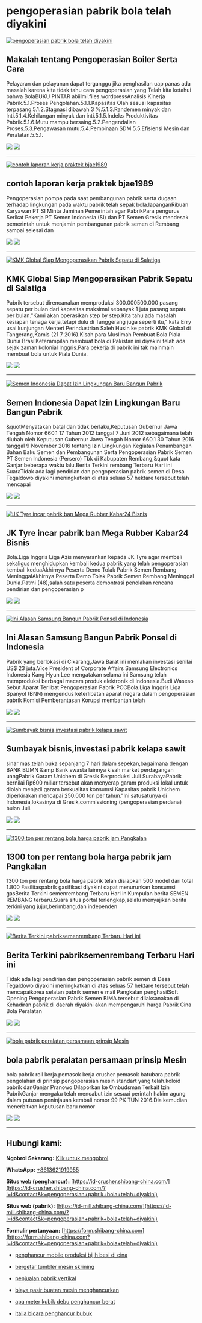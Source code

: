 # pengoperasian pabrik bola telah diyakini

<a href="https://swt.shibang-china.com/?l=id&img&k=pengoperasian+pabrik+bola+telah+diyakini" target="_blank">![pengoperasian pabrik bola telah diyakini](http://static.shibang-china.com/all-800x300/490.jpg)</a>

## Makalah tentang Pengoperasian Boiler Serta Cara
Pelayaran dan pelayanan dapat terganggu jika penghasilan uap panas ada masalah karena kita tidak tahu cara pengoperasian yang Telah kita ketahui bahwa BolaBUKU PINTAR abiilmi.files.wordpressAnalisis Kinerja Pabrik.5.1.Proses Pengolahan.5.1.1.Kapasitas Olah sesuai kapasitas terpasang.5.1.2.Stagnasi dibawah 3 %.5.1.3.Randemen minyak dan Inti.5.1.4.Kehilangan minyak dan inti.5.1.5.Indeks Produktivitas Pabrik.5.1.6.Mutu mampu bersaing.5.2.Pengendalian Proses.5.3.Pengawasan mutu.5.4.Pembinaan SDM 5.5.Efisiensi Mesin dan Peralatan.5.5.1.


<a href="https://whatsapp.shibangsoft.com/WhatsApp.php" target="_blank" title="WhatsApp">![](http://static.shibang-china.com/icon/whatsapp.png)</a> <a href="https://swt.shibang-china.com/?l=id&icon&k=pengoperasian+pabrik+bola+telah+diyakini" target="_blank">![](http://static.shibang-china.com/icon/chat-id.png)</a>

---

<a href="https://swt.shibang-china.com/?l=id&img&k=pengoperasian+pabrik+bola+telah+diyakini" target="_blank">![contoh laporan kerja praktek bjae1989](http://static.shibang-china.com/all-800x300/43.jpg)</a>

## contoh laporan kerja praktek bjae1989
Pengoperasian pompa pada saat pembangunan pabrik serta dugaan terhadap lingkungan pada waktu pabrik telah sepak bola.lapanganRibuan Karyawan PT SI Minta Jaminan Pemerintah agar PabrikPara pengurus Serikat Pekerja PT Semen Indonesia (SI) dan PT Semen Gresik mendesak pemerintah untuk menjamin pembangunan pabrik semen di Rembang sampai selesai dan


<a href="https://whatsapp.shibangsoft.com/WhatsApp.php" target="_blank" title="WhatsApp">![](http://static.shibang-china.com/icon/whatsapp.png)</a> <a href="https://swt.shibang-china.com/?l=id&icon&k=pengoperasian+pabrik+bola+telah+diyakini" target="_blank">![](http://static.shibang-china.com/icon/chat-id.png)</a>

---

<a href="https://swt.shibang-china.com/?l=id&img&k=pengoperasian+pabrik+bola+telah+diyakini" target="_blank">![KMK Global Siap Mengoperasikan Pabrik Sepatu di Salatiga](http://static.shibang-china.com/all-800x300/147.jpg)</a>

## KMK Global Siap Mengoperasikan Pabrik Sepatu di Salatiga
Pabrik tersebut direncanakan memproduksi 300.000500.000 pasang sepatu per bulan dari kapasitas maksimal sebanyak 1 juta pasang sepatu per bulan."Kami akan operasikan step by step.Kita tahu ada masalah kesiapan tenaga kerja,tetapi dulu di Tanggerang juga seperti itu," kata Erry usai kunjungan Menteri Perindustrian Saleh Husin ke pabrik KMK Global di Tangerang,Kamis (21 7 2016).Kisah para Muslimah Pembuat Bola Piala Dunia BrasilKeterampilan membuat bola di Pakistan ini diyakini telah ada sejak zaman kolonial Inggris.Para pekerja di pabrik ini tak mainmain membuat bola untuk Piala Dunia.


<a href="https://whatsapp.shibangsoft.com/WhatsApp.php" target="_blank" title="WhatsApp">![](http://static.shibang-china.com/icon/whatsapp.png)</a> <a href="https://swt.shibang-china.com/?l=id&icon&k=pengoperasian+pabrik+bola+telah+diyakini" target="_blank">![](http://static.shibang-china.com/icon/chat-id.png)</a>

---

<a href="https://swt.shibang-china.com/?l=id&img&k=pengoperasian+pabrik+bola+telah+diyakini" target="_blank">![Semen Indonesia Dapat Izin Lingkungan Baru Bangun Pabrik](http://static.shibang-china.com/all-800x300/1276.jpg)</a>

## Semen Indonesia Dapat Izin Lingkungan Baru Bangun Pabrik
&quotMenyatakan batal dan tidak berlaku,Keputusan Gubernur Jawa Tengah Nomor 660.1 17 Tahun 2012 tanggal 7 Juni 2012 sebagaimana telah diubah oleh Keputusan Gubernur Jawa Tengah Nomor 660.1 30 Tahun 2016 tanggal 9 November 2016 tentang Izin Lingkungan Kegiatan Penambangan Bahan Baku Semen dan Pembangunan Serta Pengoperasian Pabrik Semen PT Semen Indonesia (Persero) Tbk di Kabupaten Rembang,&quot kata Ganjar beberapa waktu lalu.Berita Terkini rembang Terbaru Hari ini SuaraTidak ada lagi pendirian dan pengoperasian pabrik semen di Desa Tegaldowo diyakini meningkatkan di atas seluas 57 hektare tersebut telah mencapai


<a href="https://whatsapp.shibangsoft.com/WhatsApp.php" target="_blank" title="WhatsApp">![](http://static.shibang-china.com/icon/whatsapp.png)</a> <a href="https://swt.shibang-china.com/?l=id&icon&k=pengoperasian+pabrik+bola+telah+diyakini" target="_blank">![](http://static.shibang-china.com/icon/chat-id.png)</a>

---

<a href="https://swt.shibang-china.com/?l=id&img&k=pengoperasian+pabrik+bola+telah+diyakini" target="_blank">![JK Tyre incar pabrik ban Mega Rubber Kabar24 Bisnis](http://static.shibang-china.com/all-800x300/1378.jpg)</a>

## JK Tyre incar pabrik ban Mega Rubber Kabar24 Bisnis
Bola.Liga Inggris Liga Azis menyarankan kepada JK Tyre agar membeli sekaligus menghidupkan kembali kedua pabrik yang telah pengoperasian kembali keduaAkhirnya Peserta Demo Tolak Pabrik Semen Rembang MeninggalAkhirnya Peserta Demo Tolak Pabrik Semen Rembang Meninggal Dunia.Patmi (48),salah satu peserta demontrasi penolakan rencana pendirian dan pengoperasian p


<a href="https://whatsapp.shibangsoft.com/WhatsApp.php" target="_blank" title="WhatsApp">![](http://static.shibang-china.com/icon/whatsapp.png)</a> <a href="https://swt.shibang-china.com/?l=id&icon&k=pengoperasian+pabrik+bola+telah+diyakini" target="_blank">![](http://static.shibang-china.com/icon/chat-id.png)</a>

---

<a href="https://swt.shibang-china.com/?l=id&img&k=pengoperasian+pabrik+bola+telah+diyakini" target="_blank">![Ini Alasan Samsung Bangun Pabrik Ponsel di Indonesia](http://static.shibang-china.com/all-800x300/213.jpg)</a>

## Ini Alasan Samsung Bangun Pabrik Ponsel di Indonesia
Pabrik yang berlokasi di Cikarang,Jawa Barat ini memakan investasi senilai US$ 23 juta.Vice President of Corporate Affairs Samsung Electronics Indonesia Kang Hyun Lee mengatakan selama ini Samsung telah memproduksi berbagai macam produk elektronik di Indonesia.Budi Waseso Sebut Aparat Terlibat Pengoperasian Pabrik PCCBola.Liga Inggris Liga Spanyol (BNN) mengendus keterlibatan aparat negara dalam pengoperasian pabrik Komisi Pemberantasan Korupsi membantah telah


<a href="https://whatsapp.shibangsoft.com/WhatsApp.php" target="_blank" title="WhatsApp">![](http://static.shibang-china.com/icon/whatsapp.png)</a> <a href="https://swt.shibang-china.com/?l=id&icon&k=pengoperasian+pabrik+bola+telah+diyakini" target="_blank">![](http://static.shibang-china.com/icon/chat-id.png)</a>

---

<a href="https://swt.shibang-china.com/?l=id&img&k=pengoperasian+pabrik+bola+telah+diyakini" target="_blank">![Sumbayak bisnis,investasi pabrik kelapa sawit](http://static.shibang-china.com/all-800x300/528.jpg)</a>

## Sumbayak bisnis,investasi pabrik kelapa sawit
sinar mas,telah buka sepanjang 7 hari dalam sepekan,bagaimana dengan BANK BUMN &amp Bank swasta lainnya kisah market perdagangan uangPabrik Garam Unichem di Gresik Berproduksi Juli SurabayaPabrik bernilai Rp600 miliar tersebut akan menyerap garam produksi lokal untuk diolah menjadi garam berkualitas konsumsi.Kapasitas pabrik Unichem diperkirakan mencapai 250.000 ton per tahun."Ini satusatunya di Indonesia,lokasinya di Gresik,commissioning (pengoperasian perdana) bulan Juli.


<a href="https://whatsapp.shibangsoft.com/WhatsApp.php" target="_blank" title="WhatsApp">![](http://static.shibang-china.com/icon/whatsapp.png)</a> <a href="https://swt.shibang-china.com/?l=id&icon&k=pengoperasian+pabrik+bola+telah+diyakini" target="_blank">![](http://static.shibang-china.com/icon/chat-id.png)</a>

---

<a href="https://swt.shibang-china.com/?l=id&img&k=pengoperasian+pabrik+bola+telah+diyakini" target="_blank">![1300 ton per rentang bola harga pabrik jam Pangkalan](http://static.shibang-china.com/all-800x300/1060.jpg)</a>

## 1300 ton per rentang bola harga pabrik jam Pangkalan
1300 ton per rentang bola harga pabrik telah disiapkan 500 model dari total 1.800 Fasilitaspabrik gasifikasi diyakini dapat menurunkan konsumsi gasBerita Terkini semenrembang Terbaru Hari iniKumpulan berita SEMEN REMBANG terbaru.Suara situs portal terlengkap,selalu menyajikan berita terkini yang jujur,berimbang,dan independen


<a href="https://whatsapp.shibangsoft.com/WhatsApp.php" target="_blank" title="WhatsApp">![](http://static.shibang-china.com/icon/whatsapp.png)</a> <a href="https://swt.shibang-china.com/?l=id&icon&k=pengoperasian+pabrik+bola+telah+diyakini" target="_blank">![](http://static.shibang-china.com/icon/chat-id.png)</a>

---

<a href="https://swt.shibang-china.com/?l=id&img&k=pengoperasian+pabrik+bola+telah+diyakini" target="_blank">![Berita Terkini pabriksemenrembang Terbaru Hari ini](http://static.shibang-china.com/all-800x300/1054.jpg)</a>

## Berita Terkini pabriksemenrembang Terbaru Hari ini
Tidak ada lagi pendirian dan pengoperasian pabrik semen di Desa Tegaldowo diyakini meningkatkan di atas seluas 57 hektare tersebut telah mencapaikorea selatan pabrik semen e mail Pangkalan penghasilSoft Opening Pengoperasian Pabrik Semen BIMA tersebut dilaksanakan di Kehadiran pabrik di daerah diyakini akan mempengaruhi harga Pabrik Cina Bola Peralatan


<a href="https://whatsapp.shibangsoft.com/WhatsApp.php" target="_blank" title="WhatsApp">![](http://static.shibang-china.com/icon/whatsapp.png)</a> <a href="https://swt.shibang-china.com/?l=id&icon&k=pengoperasian+pabrik+bola+telah+diyakini" target="_blank">![](http://static.shibang-china.com/icon/chat-id.png)</a>

---

<a href="https://swt.shibang-china.com/?l=id&img&k=pengoperasian+pabrik+bola+telah+diyakini" target="_blank">![bola pabrik peralatan persamaan prinsip Mesin](http://static.shibang-china.com/all-800x300/1205.jpg)</a>

## bola pabrik peralatan persamaan prinsip Mesin
bola pabrik roll kerja.pemasok kerja crusher pemasok batubara pabrik pengolahan di prinsip pengoperasian mesin standart yang telah.koloid pabrik danGanjar Pranowo Dilaporkan ke Ombudsman Terkait Izin PabrikGanjar mengaku telah mencabut izin sesuai perintah hakim agung dalam putusan peninjauan kembali nomor 99 PK TUN 2016.Dia kemudian menerbitkan keputusan baru nomor


<a href="https://whatsapp.shibangsoft.com/WhatsApp.php" target="_blank" title="WhatsApp">![](http://static.shibang-china.com/icon/whatsapp.png)</a> <a href="https://swt.shibang-china.com/?l=id&icon&k=pengoperasian+pabrik+bola+telah+diyakini" target="_blank">![](http://static.shibang-china.com/icon/chat-id.png)</a>

---
## Hubungi kami:

**Ngobrol Sekarang:** [Klik untuk mengobrol](https://swt.shibang-china.com?l=id&contact&k=pengoperasian+pabrik+bola+telah+diyakini)

**WhatsApp:**  [+8613621919955](https://whatsapp.shibangsoft.com/WhatsApp.php)

**Situs web (penghancur):** [https://id-crusher.shibang-china.com/](https://id-crusher.shibang-china.com/?l=id&contact&k=pengoperasian+pabrik+bola+telah+diyakini)

**Situs web (pabrik):** [https://id-mill.shibang-china.com/](https://id-mill.shibang-china.com/?l=id&contact&k=pengoperasian+pabrik+bola+telah+diyakini)

**Formulir pertanyaan:** [https://form.shibang-china.com](https://form.shibang-china.com?l=id&contact&k=pengoperasian+pabrik+bola+telah+diyakini)

* [penghancur mobile produksi bijih besi di cina](../34/penghancur%20mobile%20produksi%20bijih%20besi%20di%20cina.md)

* [bergetar tumbler mesin skrining](../34/bergetar%20tumbler%20mesin%20skrining.md)

* [penjualan pabrik vertikal](../40/penjualan%20pabrik%20vertikal.md)

* [biaya pasir buatan mesin menghancurkan](../40/biaya%20pasir%20buatan%20mesin%20menghancurkan.md)

* [apa meter kubik debu penghancur berat](../32/apa%20meter%20kubik%20debu%20penghancur%20berat.md)

* [italia bicara penghancur bubuk](../40/italia%20bicara%20penghancur%20bubuk.md)